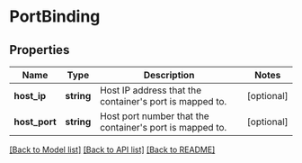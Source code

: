 # PortBinding

## Properties
Name | Type | Description | Notes
------------ | ------------- | ------------- | -------------
**host_ip** | **string** | Host IP address that the container&#x27;s port is mapped to. | [optional] 
**host_port** | **string** | Host port number that the container&#x27;s port is mapped to. | [optional] 

[[Back to Model list]](../../README.md#documentation-for-models) [[Back to API list]](../../README.md#documentation-for-api-endpoints) [[Back to README]](../../README.md)

